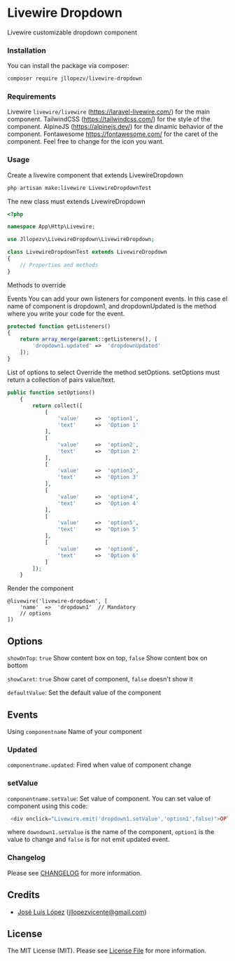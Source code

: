 # Livewire Dropdown

Livewire customizable dropdown component

### Installation

You can install the package via composer:

```bash
composer require jllopezv/livewire-dropdown
```

### Requirements

Livewire `livewire/livewire` (https://laravel-livewire.com/) for the main component.
TailwindCSS (https://tailwindcss.com/) for the style of the component.
AlpineJS (https://alpinejs.dev/) for the dinamic behavior of the component.
Fontawesome https://fontawesome.com/ for the caret of the component. Feel free to change for the icon you want.

### Usage

Create a livewire component that extends LivewireDropdown

``` bash
php artisan make:livewire LivewireDropdownTest
```

The new class must extends LivewireDropdown
 
``` php
<?php

namespace App\Http\Livewire;

use Jllopezv\LivewireDropdown\LivewireDropdown;

class LivewireDropdownTest extends LivewireDropdown
{
    // Properties and methods
}
```

Methods to override

Events
You can add your own listeners for component events. In this case el name of component is dropdown1, and dropdownUpdated is the method where you write your code for the event.
```php
protected function getListeners()
{
    return array_merge(parent::getListeners(), [
        'dropdown1.updated' =>  'dropdownUpdated'
    ]);
}
```

List of options to select
Override the method setOptions. setOptions must return a collection of pairs value/text.
```php
public function setOptions()
    {
        return collect([
            [
                'value'     =>  'option1',
                'text'      =>  'Option 1'
            ],
            [
                'value'     =>  'option2',
                'text'      =>  'Option 2'
            ],
            [
                'value'     =>  'option3',
                'text'      =>  'Option 3'
            ],
            [
                'value'     =>  'option4',
                'text'      =>  'Option 4'
            ],
            [
                'value'     =>  'option5',
                'text'      =>  'Option 5'
            ],
            [
                'value'     =>  'option6',
                'text'      =>  'Option 6'
            ]
        ]);
    }
```


Render the component

```blade
@livewire('livewire-dropdown', [
    'name'  =>  'dropdown1'  // Mandatory
    // options
])
```

## Options

`showOnTop`: `true` Show content box on top, `false` Show content box on bottom

`showCaret`: `true` Show caret of component, `false` doesn't show it

`defaultValue`: Set the default value of the component

## Events 

Using `componentname` Name of your component

### Updated
`componentname.updated`: Fired when value of component change
### setValue
`componentname.setValue`: Set value of component. 
You can set value of component using this code:

```php
 <div onclick="Livewire.emit('dropdown1.setValue','option1',false)">OPTION 1</div>
```

where `downdown1.setValue` is the name of the component, `option1` is the value to change and `false` is for not emit updated event.


### Changelog

Please see [CHANGELOG](CHANGELOG.md) for more information.


## Credits

- [José Luís López](https://github.com/jllopezv) (jllopezvicente@gmail.com)


## License

The MIT License (MIT). Please see [License File](LICENSE.md) for more information.
